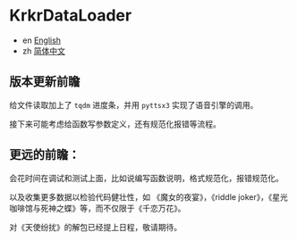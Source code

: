 # KrkrDataLoader

- en [English](docs/README-en.md)
- zh [简体中文](docs/README-zh.md)

## 版本更新前瞻

给文件读取加上了 ``tqdm`` 进度条，并用 ``pyttsx3`` 实现了语音引擎的调用。

接下来可能考虑给函数写参数定义，还有规范化报错等流程。

## 更远的前瞻：

会花时间在调试和测试上面，比如说编写函数说明，格式规范化，报错规范化。

以及收集更多数据以检验代码健壮性，如 《魔女的夜宴》，《riddle joker》，《星光咖啡馆与死神之蝶》等，而不仅限于《千恋万花》。

对《天使纷扰》的解包已经提上日程，敬请期待。